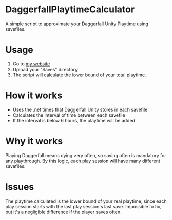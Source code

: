 # DaggerfallPlaytimeCalculator
A simple script to approximate your Daggerfall Unity Playtime using savefiles.
# Usage
1. Go to [my website](http://eloibonneville.com/DaggerfallPlaytimeCalculator/index.html)
2. Upload your "Saves" directory
3. The script will calculate the lower bound of your total playtime.
# How it works
- Uses the .net times that Daggerfall Unity stores in each savefile
- Calculates the interval of time between each savefile
- If the interval is below 6 hours, the playtime will be added
# Why it works
Playing Daggerfall means dying very often, so saving often is mandatory for any playthrough.
By this logic, each play session will have many different savefiles.
# Issues
The playtime calculated is the lower bound of your real playtime, since each play session starts with the last play session's last save.
Impossible to fix, but it's a negligible difference if the player saves often.
